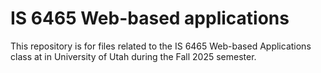 # IS 6465 Web-based applications
This repository is for files related to the IS 6465 Web-based Applications class at in University of Utah during the Fall 2025 semester.
